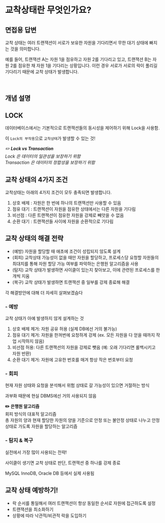# 교착상태란 무엇인가요?

## 면접용 답변
교착 상태는 여러 트랜잭션이 서로가 보유한 자원을 기다리면서 무한 대기 상태에 빠지는 것을 의미합니다.

예를 들어, 트랜잭션 A는 자원 1을 점유하고 자원 2를 기다리고 있고, 트랜잭션 B는 자원 2를 점유한 채 자원 1을 기다리는 상황입니다. 이런 경우 서로가 서로의 락이 풀리길 기다리기 때문에 교착 상태가 발생합니다.


<br>


## 개념 설명

## LOCK
데이터베이스에서는 기본적으로 트랜잭션들의 동시성을 제어하기 위해 Lock을 사용함.

이 `Lock의 부작용`으로 `교착상태`가 발생할 수 있는 것!

_✏️ **Lock vs Transaction**
<br> Lock 은 데이터의 일관성을 보장하기 위함
<br>Transaction 은 데이터의 정합성을 보장하기 위함_


## 교착 상태의 4가지 조건

교착상태는 아래의 4가지 조건이 모두 충족되면 발생합니다. 

1. 상호 배제 : 자원은 한 번에 하나의 트랜잭션만 사용할 수 있음
2. 점유 대기 : 트랜잭션이 자원을 점유한 상태에서는 다른 자원을 기다림
3. 비선점 : 다른 트랜잭션이 점유한 자원을 강제로 빼앗을 수 없음
4. 순환 대기 : 트랜잭션들 사이에 자원을 순환적으로 기다림

## 교착 상태의 해결 전략

- (예방) 자원을 할당할 때 애초에 조건이 성립되지 않도록 설계
- (회피) 교착상태 가능성이 없을 때만 자원을 할당하고, 프로세스당 요청할 자원들의 최대치를 통해 자원 할당 가능 여부를 파악하는 은행원 알고리즘을 사용
- (탐지) 교착 상태가 발생하면 사이클이 있는지 찾아보고, 이에 관련된 프로세스를 한 개씩 지움
- (복구) 교착 상태가 발생하면 트랜잭션 중 일부를 강제 종료해 해결

각 해결방안에 대해 더 자세히 살펴보겠슴다

###  - 예방
교착 상태가 아예 발생하지 않게 설계하는 것

1. 상호 배제 제거: 자원 공유 허용 (실제 DB에선 거의 불가능)
2. 점유 대기 제거: 자원을 한꺼번에 요청하게 강제 (ex. 모든 자원을 다 얻을 때까지 작업 시작하지 않음)
3. 비선점 허용: 다른 트랜잭션의 자원을 강제로 뺏음 (예: 오래 기다리면 롤백시키고 자원 반환)
4. 순환 대기 제거: 자원에 고유한 번호를 매겨 항상 작은 번호부터 요청


### - 회피
현재 자원 상태와 요청을 분석해서 위험 상태로 갈 가능성이 있으면 거절하는 방식

과부화 때문에 현실 DBMS에선 거의 사용되지 않음

**✏️ 은행원 알고리즘**
<br> 회피 방식의 대표적 알고리즘 <br>총 자원의 양과 현재 할당한 자원의 양을 기준으로 안정 또는 불안정 상태로 나누고 안정상태로 가도록 자원을 할당하는 알고리즘



### - 탐지 & 복구
실전에서 가장 많이 사용되는 전략!

사이클이 생기면 교착 상태로 판단, 트랜잭션 중 하나를 강제 종료

MySQL InnoDB, Oracle DB 등에서 실제 사용됨


## 교착 상태 예방하기!

- 락 순서를 통일해서 여러 트랜잭션이 항상 동일한 순서로 자원에 접근하도록 설정
- 트랜잭션을 최소화하기
- 상황에 따라 낙관적/비관적 락을 도입하기 